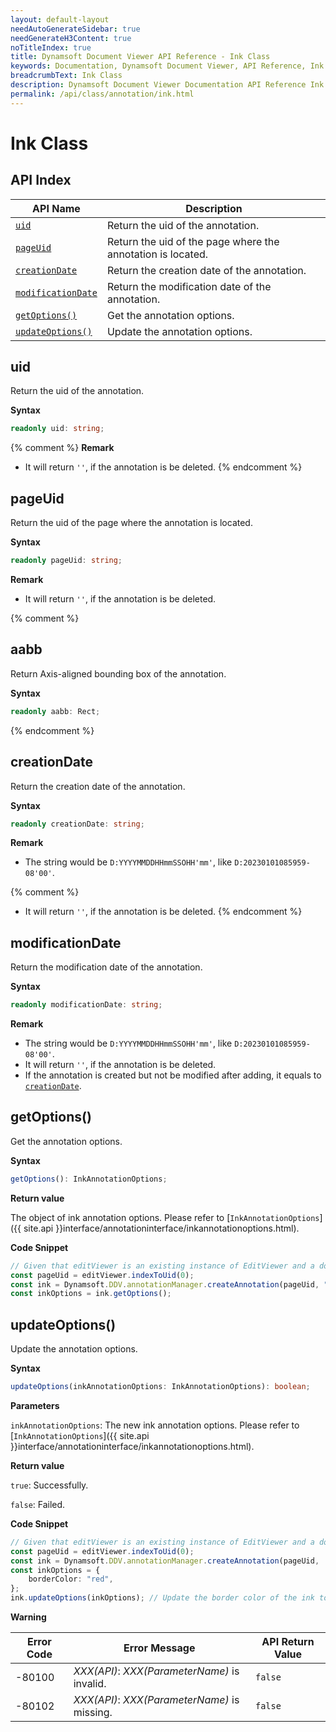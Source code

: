 ```yaml
---
layout: default-layout
needAutoGenerateSidebar: true
needGenerateH3Content: true
noTitleIndex: true
title: Dynamsoft Document Viewer API Reference - Ink Class
keywords: Documentation, Dynamsoft Document Viewer, API Reference, Ink Class
breadcrumbText: Ink Class
description: Dynamsoft Document Viewer Documentation API Reference Ink Class Page
permalink: /api/class/annotation/ink.html
---
```


# Ink Class

## API Index

| API Name               | Description                                                 |
| ---------------------- | ----------------------------------------------------------- |
| [`uid`](#uid)              | Return the uid of the annotation.                           |
| [`pageUid`](#pageuid)          | Return the uid of the page where the annotation is located. |
| [`creationDate`](#creationdate)     | Return the creation date of the annotation.                 |
| [`modificationDate`](#modificationdate) | Return the modification date of the annotation.             |
| [`getOptions()`](#getoptions)     | Get the annotation options.                                 |
| [`updateOptions()`](#updateoptions)  | Update the annotation options.                              |

## uid

Return the uid of the annotation.

**Syntax**

```typescript
readonly uid: string;
```

{% comment %}
**Remark**

- It will return `''`, if the annotation is be deleted. 
{% endcomment %}

## pageUid

Return the uid of the page where the annotation is located.

**Syntax**

```typescript
readonly pageUid: string;
```

**Remark**
- It will return `''`, if the annotation is be deleted. 

{% comment %}
## aabb

Return Axis-aligned bounding box of the annotation.

**Syntax**

```typescript
readonly aabb: Rect;
```

{% endcomment %}

## creationDate

Return the creation date of the annotation.

**Syntax**

```typescript
readonly creationDate: string;
```

**Remark**

- The string would be `D:YYYYMMDDHHmmSSOHH'mm'`, like `D:20230101085959-08'00'`.

{% comment %}
- It will return `''`, if the annotation is be deleted. 
{% endcomment %}

## modificationDate

Return the modification date of the annotation.

**Syntax**

```typescript
readonly modificationDate: string;
```

**Remark**

- The string would be `D:YYYYMMDDHHmmSSOHH'mm'`, like `D:20230101085959-08'00'`.
- It will return `''`, if the annotation is be deleted.
- If the annotation is created but not be modified after adding, it equals to [`creationDate`](#creationdate). 


## getOptions()

Get the annotation options.

**Syntax**

```typescript
getOptions(): InkAnnotationOptions;
```

**Return value**

The object of ink annotation options. Please refer to [`InkAnnotationOptions`]({{ site.api }}interface/annotationinterface/inkannotationoptions.html).

**Code Snippet**

```typescript
// Given that editViewer is an existing instance of EditViewer and a document is currently open.
const pageUid = editViewer.indexToUid(0);
const ink = Dynamsoft.DDV.annotationManager.createAnnotation(pageUid, "ink"); // Create a default Ink annotation instance.
const inkOptions = ink.getOptions();
```

## updateOptions() 

Update the annotation options.

**Syntax**

```typescript
updateOptions(inkAnnotationOptions: InkAnnotationOptions): boolean;
```

**Parameters**

`inkAnnotationOptions`: The new ink annotation options. Please refer to [`InkAnnotationOptions`]({{ site.api }}interface/annotationinterface/inkannotationoptions.html).

**Return value**

`true`: Successfully.

`false`: Failed.

**Code Snippet**

```typescript
// Given that editViewer is an existing instance of EditViewer and a document is currently open.
const pageUid = editViewer.indexToUid(0);
const ink = Dynamsoft.DDV.annotationManager.createAnnotation(pageUid,  "ink"); // Create a default Ink annotation instance.
const inkOptions = {
    borderColor: "red",
};
ink.updateOptions(inkOptions); // Update the border color of the ink to red.
```

**Warning**

 Error Code  | Error Message                                        | API Return Value
--------|-----------------------------------------------------|----------------------
 -80100 | *XXX(API)*: *XXX(ParameterName)* is invalid.   | `false`
 -80102 | *XXX(API)*: *XXX(ParameterName)* is missing.  | `false`
